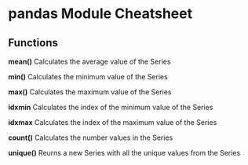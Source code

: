 # pandas Module Cheatsheet


## Functions

**mean()**
Calculates the average value of the Series

**min()**
Calculates the minimum value of the Series

**max()**
Calculates the maximum value of the Series

**idxmin**
Calculates the index of the minimum value of the Series

**idxmax**
Calculates the index of the maximum value of the Series

**count()**
Calculates the number values in the Series

**unique()**
Reurns a new Series with all the unique values from the Series
